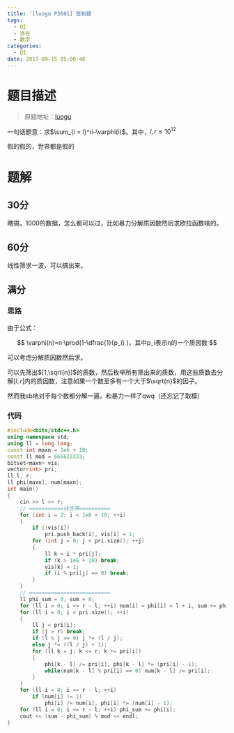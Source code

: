 ```yaml
---
title: '[luogu P3601] 签到题'
tags:
  - OI
  - 洛谷
  - 数学
categories:
  - OI
date: 2017-09-15 05:00:48
---
```


# 题目描述

> 原题地址：[luogu](https://www.luogu.org/problem/show?pid=3601)

一句话题意：求$\sum_{i = l}^ri-\varphi(i)$。其中，$l,r\leq 10^{12}$

假的假的，世界都是假的

<!--more-->

# 题解

## 30分

瞎搞，1000的数据，怎么都可以过，比如暴力分解质因数然后求欧拉函数啥的。

## 60分

线性筛求一波，可以搞出来。

## 满分

### 思路

由于公式：

$$
\varphi(n)=n·\prod(1-\dfrac{1}{p_i} )，其中p_i表示n的一个质因数
$$

可以考虑分解质因数然后求。

可以先筛出$[1,\sqrt{n}]$的质数，然后枚举所有筛出来的质数，用这些质数去分解$[l,r]$内的质因数，注意如果一个数至多有一个大于$\sqrt{n}$的因子。

然而我sb地对于每个数都分解一遍，和暴力一样了qwq（还忘记了取模）

### 代码

```cpp
#include<bits/stdc++.h>
using namespace std;
using ll = long long;
const int maxn = 1e6 + 10;
const ll mod = 666623333;
bitset<maxn> vis;
vector<int> pri;
ll l, r;
ll phi[maxn], num[maxn];
int main()
{
    cin >> l >> r;
    // ===========线性筛==========
    for (int i = 2; i < 1e6 + 10; ++i)
    {
        if (!vis[i])
            pri.push_back(i), vis[i] = 1;
        for (int j = 0; j < pri.size(); ++j)
        {
            ll k = i * pri[j];
            if (k > 1e6 + 10) break;
            vis[k] = 1;
            if (i % pri[j] == 0) break;
        }
    }    
    // ==========================
    ll phi_sum = 0, sum = 0;
    for (ll i = 0; i <= r - l; ++i) num[i] = phi[i] = l + i, sum += phi[i];
    for (ll i = 0; i < pri.size(); ++i)
    {
        ll j = pri[i];
        if (j > r) break;
        if (l % j == 0) j *= (l / j);
        else j *= ((l / j) + 1);
        for (ll k = j; k <= r; k += pri[i])
        {
            phi[k - l] /= pri[i], phi[k - l] *= (pri[i] - 1);
            while(num[k - l] % pri[i] == 0) num[k - l] /= pri[i];   
        }
    }
    for (ll i = 0; i <= r - l; ++i)
        if (num[i] != 1)
            phi[i] /= num[i], phi[i] *= (num[i] - 1);
    for (ll i = 0; i <= r - l; ++i) phi_sum += phi[i];
    cout << (sum - phi_sum) % mod << endl;
}
```

